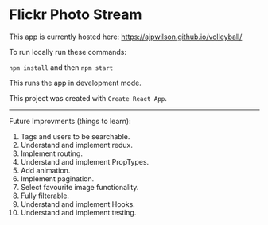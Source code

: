 # Flickr Photo Stream

This app is currently hosted here: https://ajpwilson.github.io/volleyball/

To run locally run these commands:

`npm install` and then `npm start`

This runs the app in development mode.


This project was created with `Create React App`.

---
Future Improvments (things to learn):

1) Tags and users to be searchable.
2) Understand and implement redux.
3) Implement routing.
4) Understand and implement PropTypes.
5) Add animation.
6) Implement pagination.
7) Select favourite image functionality.
8) Fully filterable.
9) Understand and implement Hooks.
10) Understand and implement testing.
